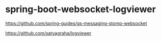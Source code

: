 # spring-boot-websocket-logviewer

https://github.com/spring-guides/gs-messaging-stomp-websocket

https://github.com/satyagraha/logviewer
